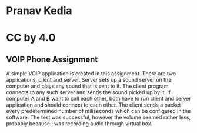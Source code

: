 # Pranav Kedia
# CC by 4.0

## VOIP Phone Assignment

A simple VOIP application is created in this assignment. There are two applications, client and server. Server sets up a sound server on the computer and plays any sound that is sent to it. The client program connects to any such server and sends the sound picked up by it. If computer A and B want to call each other, both have to run client and server application and should connect to each other. The client sends a packet every predetermined number of miliseconds which can be configured in the software. The test was successful, however the volume seemed rather less, probably because I was recording audio through virtual box.
